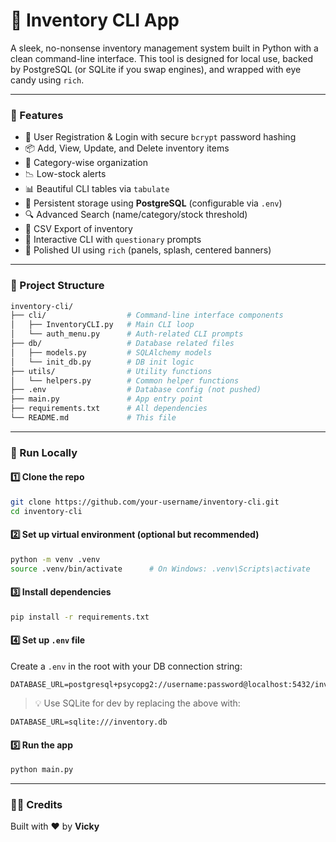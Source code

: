 # 🛒 Inventory CLI App

A sleek, no-nonsense inventory management system built in Python with a clean command-line interface. This tool is designed for local use, backed by PostgreSQL (or SQLite if you swap engines), and wrapped with eye candy using `rich`.

---

### 🔧 Features

* 🔐 User Registration & Login with secure `bcrypt` password hashing
* 📦 Add, View, Update, and Delete inventory items
* 📁 Category-wise organization
* 📉 Low-stock alerts
* 📊 Beautiful CLI tables via `tabulate`
* 📃 Persistent storage using **PostgreSQL** (configurable via `.env`)
* 🔍 Advanced Search (name/category/stock threshold)
* 📄 CSV Export of inventory
* 💬 Interactive CLI with `questionary` prompts
* 🎨 Polished UI using `rich` (panels, splash, centered banners)

---

### 📁 Project Structure

```bash
inventory-cli/
├── cli/                  # Command-line interface components
│   ├── InventoryCLI.py   # Main CLI loop
│   └── auth_menu.py      # Auth-related CLI prompts
├── db/                   # Database related files
│   ├── models.py         # SQLAlchemy models
│   └── init_db.py        # DB init logic
├── utils/                # Utility functions
│   └── helpers.py        # Common helper functions
├── .env                  # Database config (not pushed)
├── main.py               # App entry point
├── requirements.txt      # All dependencies
└── README.md             # This file
```

---

### 🚀 Run Locally

#### 1️⃣ Clone the repo

```bash
git clone https://github.com/your-username/inventory-cli.git
cd inventory-cli
```

#### 2️⃣ Set up virtual environment (optional but recommended)

```bash
python -m venv .venv
source .venv/bin/activate      # On Windows: .venv\Scripts\activate
```

#### 3️⃣ Install dependencies

```bash
pip install -r requirements.txt
```

#### 4️⃣ Set up `.env` file

Create a `.env` in the root with your DB connection string:

```env
DATABASE_URL=postgresql+psycopg2://username:password@localhost:5432/inventory_db
```

> 💡 Use SQLite for dev by replacing the above with:

```env
DATABASE_URL=sqlite:///inventory.db
```

#### 5️⃣ Run the app

```bash
python main.py
```

---

### 👨‍💻 Credits

Built with ❤️ by **Vicky**
